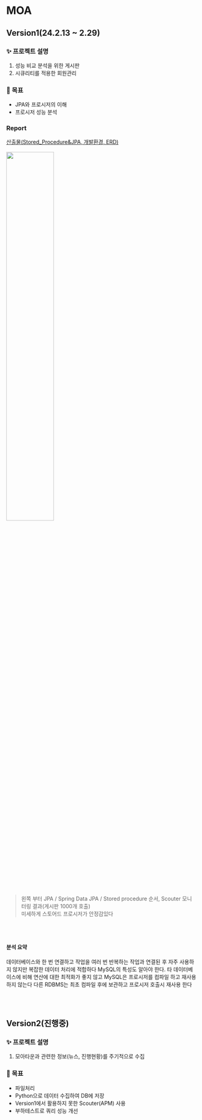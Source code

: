 # MOA




## Version1(24.2.13 ~ 2.29)

### ✨ 프로젝트 설명
1. 성능 비교 분석을 위한 게시판
2. 시큐리티를 적용한 회원관리

### 📌 목표
- JPA와 프로시저의 이해
- 프로시저 성능 분석


### Report
[산출물(Stored_Procedure&JPA, 개발환경, ERD)]  
<br>
<img src="https://github.com/MOA-NEWS/moa/assets/98940420/02f73055-55c4-4e82-abfd-cb4d71703561" width="50%" height="50%">  
> 왼쪽 부터 JPA /	Spring Data JPA	/ Stored procedure 순서, Scouter 모니터링 결과(게시판 1000개 호출)<br>
> 미세하게 스토어드 프로시저가 안정감있다  

<br><br>

#### 분석 요약
데이터베이스와 한 번 연결하고 작업을 여러 번 반복하는 작업과
연결된 후 자주 사용하지 않지만 복잡한 데이터 처리에 적합하다
MySQL의 특성도 알아야 한다. 타 데이터베이스에 비해 연산에 대한 최적화가 좋지 않고
MySQL은 프로시저를 컴파일 하고 재사용하지 않는다
다른 RDBMS는 최초 컴파일 후에 보관하고 프로시저 호출시 재사용 한다



<br><br>


## Version2(진행중)

### ✨ 프로젝트 설명
1. 모아타운과 관련한 정보(뉴스, 진행현황)를 주기적으로 수집

### 📌 목표
- 파일처리
- Python으로 데이터 수집하여 DB에 저장
- Version1에서 활용하지 못한 Scouter(APM) 사용
- 부하테스트로 쿼리 성능 개선














[산출물(Stored_Procedure&JPA, 개발환경, ERD)]: https://github.com/MOA-NEWS/moa/tree/master/Version1_report
